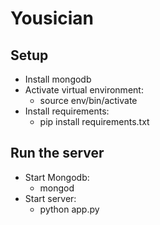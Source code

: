 # Yousician

## Setup

* Install mongodb
* Activate virtual environment:
    * source env/bin/activate
* Install requirements:
    * pip install requirements.txt

## Run the server

* Start Mongodb:
    * mongod
* Start server:
    * python app.py